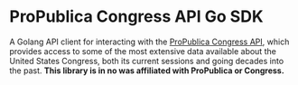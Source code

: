 # ProPublica Congress API Go SDK

A Golang API client for interacting with the [ProPublica Congress API](https://www.propublica.org/datastore/api/propublica-congress-api), which provides access to some of the most extensive data available about the United States Congress, both its current sessions and going decades into the past. **This library is in no was affiliated with ProPublica or Congress.**